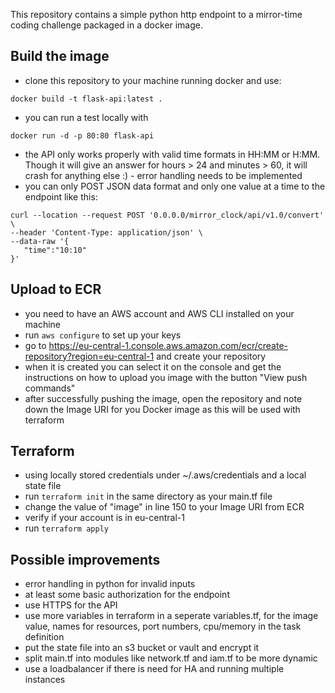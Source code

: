 This repository contains a simple python http endpoint to a mirror-time coding challenge packaged in a docker image.

## Build the image
- clone  this repository to your machine running docker and use:
```
docker build -t flask-api:latest .
```
- you can run a test locally with 
```
docker run -d -p 80:80 flask-api
```
- the API only works properly with valid time formats in HH:MM or H:MM. Though it will give an answer for hours > 24 and minutes > 60, it will crash for anything else :) - error handling needs to be implemented
- you can only POST JSON data format and only one value at a time to the endpoint like this:
```
curl --location --request POST '0.0.0.0/mirror_clock/api/v1.0/convert' \
--header 'Content-Type: application/json' \
--data-raw '{ 
   "time":"10:10"
}'
```

## Upload to ECR
- you need to have an AWS account and AWS CLI installed on your machine
- run `aws configure` to set up your keys
- go to https://eu-central-1.console.aws.amazon.com/ecr/create-repository?region=eu-central-1 and create your repository
- when it is created you can select it on the console and get the instructions on how to upload you image with the button "View push commands"
- after successfully pushing the image, open the repository and note down the Image URI for you Docker image as this will be used with terraform

## Terraform
- using locally stored credentials under ~/.aws/credentials and a local state file
- run `terraform init` in the same directory as your main.tf file
- change the value of "image" in line 150 to your Image URI from ECR
- verify if your account is in eu-central-1
- run `terraform apply`

## Possible improvements
- error handling in python for invalid inputs
- at least some basic authorization for the endpoint
- use HTTPS for the API
- use more variables in terraform in a seperate variables.tf, for the image value, names for resources, port numbers, cpu/memory in the task definition
- put the state file into an s3 bucket or vault and encrypt it
- split main.tf into modules like network.tf and iam.tf to be more dynamic
- use a loadbalancer if there is need for HA and running multiple instances
